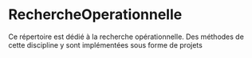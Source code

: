 # RechercheOperationnelle
Ce répertoire est dédié à la recherche opérationnelle. Des méthodes de cette discipline y sont implémentées sous forme de projets
